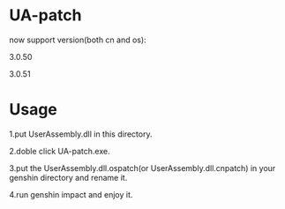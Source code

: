 # UA-patch

now support version(both cn and os):

3.0.50

3.0.51

# Usage

1.put UserAssembly.dll in this directory.

2.doble click UA-patch.exe.

3.put the UserAssembly.dll.ospatch(or UserAssembly.dll.cnpatch) in your genshin directory and rename it.

4.run genshin impact and enjoy it.
